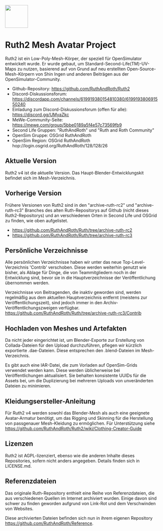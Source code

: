 <img src="Textures/r2-logo-white-grey.png" width="75" height="75">

# Ruth2 Mesh Avatar Project

Ruth2 ist ein Low-Poly-Mesh-Körper, der speziell für OpenSimulator entwickelt wurde. Er wurde gebaut, um Standard-Second-Life(TM)-UV-Maps zu nutzen, basierend auf von Grund auf neu erstellten Open-Source-Mesh-Körpern von Shin Ingen und anderen Beiträgen aus der OpenSimulator-Community.

* Github-Repository: https://github.com/RuthAndRoth/Ruth2
* Discord-Diskussionsforum: https://discordapp.com/channels/619919380154810380/619919380691550240
* Einladung zum Discord-Diskussionsforum (offen für alle): https://discord.gg/UMyaZkc
* MeWe-Community-Seite: https://mewe.com/group/5bbe0189a5f4e57c73569fb9
* Second Life Gruppen: "RuthAndRoth" und "Ruth and Roth Community"
* OpenSim Gruppe: OSGrid RuthAndRoth
* OpenSim Region: OSGrid RuthAndRoth hop://login.osgrid.org/RuthAndRoth/128/128/26

## Aktuelle Version

Ruth2 v4 ist die aktuelle Version. Das Haupt-Blender-Entwicklungskit befindet sich im Mesh-Verzeichnis.

## Vorherige Version

Frühere Versionen von Ruth2 sind in den "archive-ruth-rc2" und "archive-ruth-rc3" Branches des alten Ruth-Repositorys auf Github (nicht dieses Ruth2-Repositorys) und an verschiedenen Orten in Second Life und OSGrid zu finden, wie oben aufgelistet.

* https://github.com/RuthAndRoth/Ruth/tree/archive-ruth-rc2
* https://github.com/RuthAndRoth/Ruth/tree/archive-ruth-rc3

## Persönliche Verzeichnisse

Alle persönlichen Verzeichnisse haben wir unter das neue Top-Level-Verzeichnis 'Contrib' verschoben. Diese werden weiterhin genutzt wie bisher, als Ablage für Dinge, die von Teammitgliedern noch in der Entwicklung sind, bevor sie in die Hauptverzeichnisse der Veröffentlichung übernommen werden.

Verzeichnisse von Beitragenden, die inaktiv geworden sind, werden regelmäßig aus dem aktuellen Hauptverzeichnis entfernt (meistens zur Veröffentlichungszeit), sind jedoch immer in den Archiv-Veröffentlichungszweigen verfügbar.
https://github.com/RuthAndRoth/Ruth/tree/archive-ruth-rc3/Contrib

## Hochladen von Meshes und Artefakten

Da nicht jeder eingerichtet ist, um Blender-Exporte zur Erstellung von Collada-Dateien für den Upload durchzuführen, pflegen wir kürzlich exportierte .dae-Dateien. Diese entsprechen den .blend-Dateien im Mesh-Verzeichnis.

Es gibt auch eine IAR-Datei, die zum Vorladen auf OpenSim-Grids verwendet werden kann. Diese werden üblicherweise bei Veröffentlichungen aktualisiert. Sie behalten konsistente UUIDs für die Assets bei, um die Duplizierung bei mehreren Uploads von unveränderten Dateien zu minimieren.

## Kleidungsersteller-Anleitung

Für Ruth2 v4 werden sowohl das Blender-Mesh als auch eine geeignete Avatar-Armatur benötigt, um das Rigging und Skinning für die Herstellung von passgenauer Mesh-Kleidung zu ermöglichen. Für Unterstützung siehe https://github.com/RuthAndRoth/Ruth2/wiki/Clothing-Creator-Guide

## Lizenzen

Ruth2 ist AGPL-lizenziert, ebenso wie die anderen Inhalte dieses Repositories, sofern nicht anders angegeben. Details finden sich in LICENSE.md.

## Referenzdateien

Das originale Ruth-Repository enthielt eine Reihe von Referenzdateien, die aus verschiedenen Quellen im Internet archiviert wurden. Einige davon sind schwer zu finden geworden aufgrund von Link-Rot und dem Verschwinden von Websites.

Diese archivierten Dateien befinden sich nun in ihrem eigenen Repository https://github.com/RuthAndRoth/Reference.
